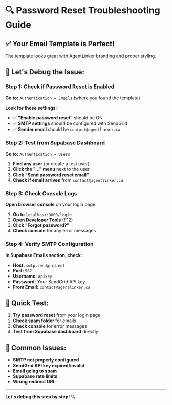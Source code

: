 # 🔍 Password Reset Troubleshooting Guide

## ✅ Your Email Template is Perfect!
The template looks great with AgentLinker branding and proper styling.

## 🔧 Let's Debug the Issue:

### Step 1: Check if Password Reset is Enabled
**Go to:** `Authentication → Emails` (where you found the template)

**Look for these settings:**
- ✅ **"Enable password reset"** should be ON
- ✅ **SMTP settings** should be configured with SendGrid
- ✅ **Sender email** should be `contact@agentlinker.ca`

### Step 2: Test from Supabase Dashboard
**Go to:** `Authentication → Users`
1. **Find any user** (or create a test user)
2. **Click the "..." menu** next to the user
3. **Click "Send password reset email"**
4. **Check if email arrives** from `contact@agentlinker.ca`

### Step 3: Check Console Logs
**Open browser console** on your login page:
1. **Go to** `localhost:3000/login`
2. **Open Developer Tools** (F12)
3. **Click "Forgot password?"**
4. **Check console** for any error messages

### Step 4: Verify SMTP Configuration
**In Supabase Emails section, check:**
- **Host:** `smtp.sendgrid.net`
- **Port:** `587`
- **Username:** `apikey`
- **Password:** Your SendGrid API key
- **From Email:** `contact@agentlinker.ca`

## 🧪 Quick Test:

1. **Try password reset** from your login page
2. **Check spam folder** for emails
3. **Check console** for error messages
4. **Test from Supabase dashboard** directly

## 🚨 Common Issues:

- **SMTP not properly configured**
- **SendGrid API key expired/invalid**
- **Email going to spam**
- **Supabase rate limits**
- **Wrong redirect URL**

---

**Let's debug this step by step!** 🔍

